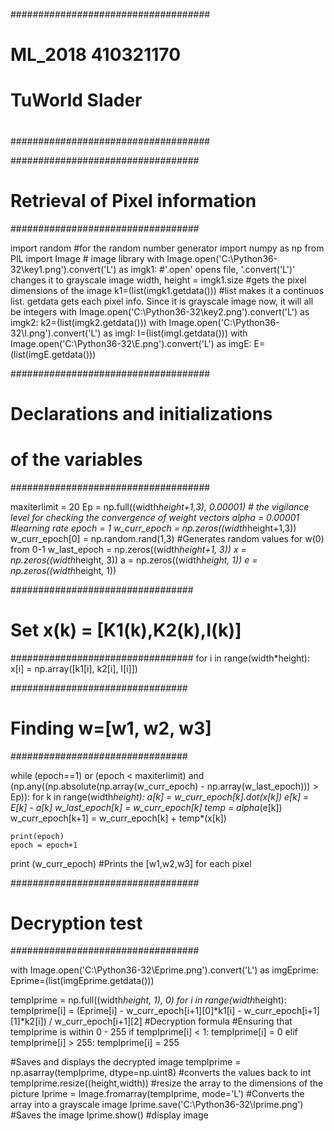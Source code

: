 ####################################
#                                  #
#       ML_2018 410321170          #
#         TuWorld Slader           #
#                                  #
####################################



##################################
# Retrieval of Pixel information #
##################################

import random  #for the random number generator
import numpy as np
from PIL import Image # image library
with Image.open('C:\Python36-32\key1.png').convert('L') as imgk1: #'.open' opens file, '.convert('L')' changes it to grayscale image
	width, height = imgk1.size #gets the pixel dimensions of the image
	k1=(list(imgk1.getdata())) #list makes it a continuos list. getdata gets each pixel info. Since it is grayscale image now, it will all be integers
with Image.open('C:\Python36-32\key2.png').convert('L') as imgk2:
	k2=(list(imgk2.getdata()))
with Image.open('C:\Python36-32\I.png').convert('L') as imgI:
	I=(list(imgI.getdata()))
with Image.open('C:\Python36-32\E.png').convert('L') as imgE:
	E=(list(imgE.getdata()))	


####################################
# Declarations and initializations #
# of the variables				   #
####################################

maxiterlimit = 20
Ep = np.full((width*height+1,3), 0.00001) # the vigilance level for checking the convergence of weight vectors
alpha = 0.00001 #learning rate
epoch = 1
w_curr_epoch = np.zeros((width*height+1,3)) 
w_curr_epoch[0] = np.random.rand(1,3) #Generates random values for w(0) from 0-1
w_last_epoch = np.zeros((width*height+1, 3))
x = np.zeros((width*height, 3))
a = np.zeros((width*height, 1))
e = np.zeros((width*height, 1))

#################################
# Set x(k) = [K1(k),K2(k),I(k)] #
#################################
for i in range(width*height):
	x[i] = np.array([k1[i], k2[i], I[i]])


################################
#    Finding w=[w1, w2, w3]    #
################################

while (epoch==1) or (epoch < maxiterlimit) and (np.any((np.absolute(np.array(w_curr_epoch) - np.array(w_last_epoch))) > Ep)):
	for k in range(width*height):
		a[k] = w_curr_epoch[k].dot(x[k])
		e[k] = E[k] - a[k]
		w_last_epoch[k] = w_curr_epoch[k]
		temp = alpha*(e[k])
		w_curr_epoch[k+1] = w_curr_epoch[k] + temp*(x[k])
	
	print(epoch)
	epoch = epoch+1
print (w_curr_epoch) #Prints the [w1,w2,w3] for each pixel


##################################
#      Decryption test           #
##################################

with Image.open('C:\Python36-32\Eprime.png').convert('L') as imgEprime:
	Eprime=(list(imgEprime.getdata()))

tempIprime = np.full((width*height, 1), 0)
for i in range(width*height):
	tempIprime[i] = (Eprime[i] - w_curr_epoch[i+1][0]*k1[i] - w_curr_epoch[i+1][1]*k2[i]) / w_curr_epoch[i+1][2] #Decryption formula
	#Ensuring that tempIprime is within 0 - 255
	if tempIprime[i] < 1: 
		tempIprime[i] = 0
	elif tempIprime[i] > 255:
		tempIprime[i] = 255

#Saves and displays the decrypted image
tempIprime = np.asarray(tempIprime, dtype=np.uint8) #converts the values back to int
tempIprime.resize((height,width)) #resize the array to the dimensions of the picture
Iprime = Image.fromarray(tempIprime, mode='L') #Converts the array into a grayscale image
Iprime.save('C:\Python36-32\Iprime.png') #Saves the image
Iprime.show() #display image
